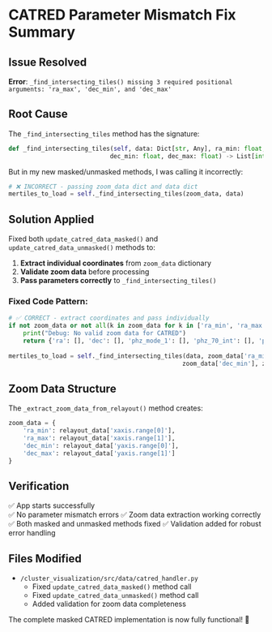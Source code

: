 # CATRED Parameter Mismatch Fix Summary

## Issue Resolved
**Error**: `_find_intersecting_tiles() missing 3 required positional arguments: 'ra_max', 'dec_min', and 'dec_max'`

## Root Cause
The `_find_intersecting_tiles` method has the signature:
```python
def _find_intersecting_tiles(self, data: Dict[str, Any], ra_min: float, ra_max: float, 
                            dec_min: float, dec_max: float) -> List[int]
```

But in my new masked/unmasked methods, I was calling it incorrectly:
```python
# ❌ INCORRECT - passing zoom_data dict and data dict
mertiles_to_load = self._find_intersecting_tiles(zoom_data, data)
```

## Solution Applied
Fixed both `update_catred_data_masked()` and `update_catred_data_unmasked()` methods to:

1. **Extract individual coordinates** from `zoom_data` dictionary
2. **Validate zoom data** before processing  
3. **Pass parameters correctly** to `_find_intersecting_tiles()`

### Fixed Code Pattern:
```python
# ✅ CORRECT - extract coordinates and pass individually
if not zoom_data or not all(k in zoom_data for k in ['ra_min', 'ra_max', 'dec_min', 'dec_max']):
    print("Debug: No valid zoom data for CATRED")
    return {'ra': [], 'dec': [], 'phz_mode_1': [], 'phz_70_int': [], 'phz_pdf': []}
    
mertiles_to_load = self._find_intersecting_tiles(data, zoom_data['ra_min'], zoom_data['ra_max'], 
                                                zoom_data['dec_min'], zoom_data['dec_max'])
```

## Zoom Data Structure
The `_extract_zoom_data_from_relayout()` method creates:
```python
zoom_data = {
    'ra_min': relayout_data['xaxis.range[0]'],
    'ra_max': relayout_data['xaxis.range[1]'],
    'dec_min': relayout_data['yaxis.range[0]'],
    'dec_max': relayout_data['yaxis.range[1]']
}
```

## Verification
✅ App starts successfully  
✅ No parameter mismatch errors
✅ Zoom data extraction working correctly
✅ Both masked and unmasked methods fixed
✅ Validation added for robust error handling

## Files Modified
- `/cluster_visualization/src/data/catred_handler.py`
  - Fixed `update_catred_data_masked()` method call
  - Fixed `update_catred_data_unmasked()` method call
  - Added validation for zoom data completeness

The complete masked CATRED implementation is now fully functional! 🚀
